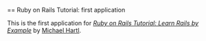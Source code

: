 == Ruby on Rails Tutorial: first application

This is the first application for
[*Ruby on Rails Tutorial: Learn Rails by Example*](http://railstutorial.org/)
by [Michael Hartl](http://michaelheartl.com/).
